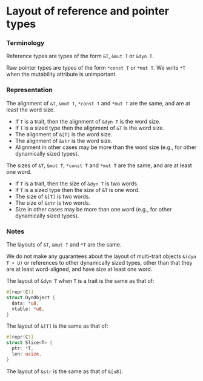 # Layout of reference and pointer types

### Terminology

Reference types are types of the form `&T`, `&mut T` or `&dyn T`.

Raw pointer types are types of the form `*const T` or `*mut T`.
We write `*T` when the mutability attribute is unimportant.

### Representation

The alignment of `&T`, `&mut T`, `*const T` and `*mut T` are the same,
and are at least the word size.

* If `T` is a trait, then the alignment of `&dyn T` is the word size.
* If `T` is a sized type then the alignment of `&T` is the word size.
* The alignment of `&[T]` is the word size.
* The alignment of `&str` is the word size.
* Alignment in other cases may be more than the word size (e.g., for other dynamically sized types).

The sizes of `&T`, `&mut T`, `*const T` and `*mut T` are the same,
and are at least one word.

* If `T` is a trait, then the size of `&dyn T` is two words.
* If `T` is a sized type then the size of `&T` is one word.
* The size of `&[T]` is two words.
* The size of `&str` is two words.
* Size in other cases may be more than one word (e.g., for other dynamically sized types).

### Notes

The layouts of `&T`, `&mut T` and `*T` are the same.

We do not make any guarantees about the layout of
multi-trait objects `&(dyn T + U)` or references to other dynamically sized types,
other than that they are at least word-aligned, and have size at least one word.

The layout of `&dyn T` when `T` is a trait is the same as that of:
```rust
#[repr(C)]
struct DynObject {
  data: *u8,
  vtable: *u8,
}
```

The layout of `&[T]` is the same as that of:
```rust
#[repr(C)]
struct Slice<T> {
  ptr: *T,
  len: usize,
}
```

The layout of `&str` is the same as that of `&[u8]`.
